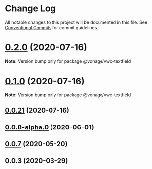 # Change Log

All notable changes to this project will be documented in this file.
See [Conventional Commits](https://conventionalcommits.org) for commit guidelines.

# [0.2.0](https://github.com/vonage/vivid/compare/v0.1.0...v0.2.0) (2020-07-16)

**Note:** Version bump only for package @vonage/vwc-textfield





# [0.1.0](https://github.com/vonage/vivid/compare/v0.0.8-alpha.0...v0.1.0) (2020-07-16)

**Note:** Version bump only for package @vonage/vwc-textfield





## [0.0.21](https://github.com/vonage/vivid/compare/v0.0.8-alpha.0...v0.0.21) (2020-07-16)



## [0.0.8-alpha.0](https://github.com/vonage/vivid/compare/v0.0.7...v0.0.8-alpha.0) (2020-06-01)



## [0.0.7](https://github.com/vonage/vivid/compare/v0.0.3...v0.0.7) (2020-05-20)



## 0.0.3 (2020-03-29)
